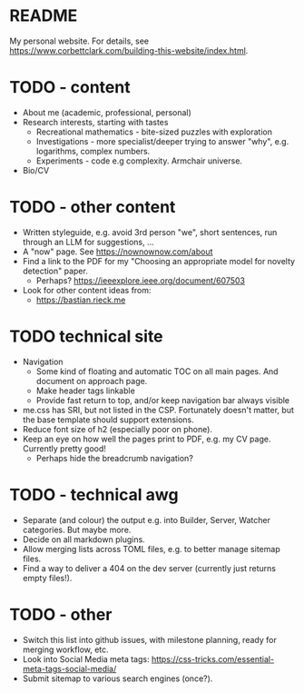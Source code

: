 # README

My personal website. For details, see https://www.corbettclark.com/building-this-website/index.html.

# TODO - content

- About me (academic, professional, personal)
- Research interests, starting with tastes
  - Recreational mathematics - bite-sized puzzles with exploration
  - Investigations - more specialist/deeper trying to answer "why", e.g. logarithms, complex numbers.
  - Experiments - code e.g complexity. Armchair universe.
- Bio/CV

# TODO - other content

- Written styleguide, e.g. avoid 3rd person "we", short sentences, run through an LLM for suggestions, ...
- A "now" page. See https://nownownow.com/about
- Find a link to the PDF for my "Choosing an appropriate model for novelty detection" paper.
  - Perhaps? https://ieeexplore.ieee.org/document/607503
- Look for other content ideas from:
  - https://bastian.rieck.me

# TODO technical site

- Navigation
  - Some kind of floating and automatic TOC on all main pages. And document on approach page.
  - Make header tags linkable
  - Provide fast return to top, and/or keep navigation bar always visible
- me.css has SRI, but not listed in the CSP. Fortunately doesn't matter, but the base template should support extensions.
- Reduce font size of h2 (especially poor on phone).
- Keep an eye on how well the pages print to PDF, e.g. my CV page. Currently pretty good!
  - Perhaps hide the breadcrumb navigation?

# TODO - technical awg

- Separate (and colour) the output e.g. into Builder, Server, Watcher categories. But maybe more.
- Decide on all markdown plugins.
- Allow merging lists across TOML files, e.g. to better manage sitemap files.
- Find a way to deliver a 404 on the dev server (currently just returns empty files!).

# TODO - other

- Switch this list into github issues, with milestone planning, ready for merging workflow, etc.
- Look into Social Media meta tags: https://css-tricks.com/essential-meta-tags-social-media/
- Submit sitemap to various search engines (once?).
